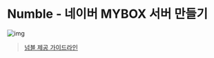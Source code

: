 # Numble - 네이버 MYBOX 서버 만들기
![img](https://thoughtful-arch-8c2.notion.site/image/https%3A%2F%2Fs3-us-west-2.amazonaws.com%2Fsecure.notion-static.com%2F90ccaff4-12bd-44cc-ace9-e6598694aa89%2FMY_BOX_%25EC%2599%2580%25EC%259D%25B4%25EC%2596%25B4%25ED%2594%2584%25EB%25A0%2588%25EC%259E%2584.png?id=6bb500e4-1c67-4f9c-a2ab-41721ecb885c&table=block&spaceId=92e8df48-1db4-477f-94d0-30e58dba8acd&width=2000&userId=&cache=v2)
> [넘블 제공 가이드라인](https://thoughtful-arch-8c2.notion.site/MYBOX-b00ce9f0e73a4f368a6c23075816b863)
